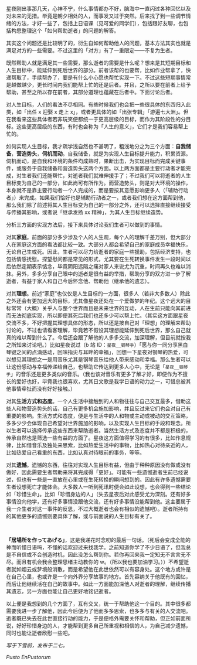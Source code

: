 
星夜刚出事那几天，心神不宁，什么事情都办不好，脑海中一直闪过各种回忆以及对未来的无措。毕竟是朝夕相处的人，而事发又过于突然。后来找了到一些调节情绪的方法，才好一些了，包括上日语课（见可爱的同学们），包括跟好友聊，也包括构思整理这个「如何帮助逝者」的问题的解答。



​其实这个问题还是比较明了的，衍生自如何帮助他人的问题，基本方法其实也就是满足对方的一些需要。不过这里的「对方」有了一重限定——不复为生者。



既然帮助人就是满足其一些需要，那么逝者的需要是什么呢？想来是其短期目标和人生目标中，能延伸到死后世界的部分。前者该帮的也要帮，比如作业帮拿了，快递帮取了，手续帮办了，要是有什么小心愿也帮忙实现一下。不过这些短期事情常是越做越少，更长时间内我们能帮上忙的还是后者。并且，之所以要在前者上给予帮助，甚至之所以存在前者，其部分道理也蕴藏在后者中。下面讨论后者。



对​人生目标，人们的看法不尽相同。有些时候我们也会把一些很具体的东西归入此类，如「出任 x 迎娶 x 走上 x」，或者更具体的如「出张专辑」「游遍七大洲」。但在我看来这些具体者若非玩笑便都统一于更高层级的目标，而作为其阶段性的分目标。这些更高层级的东西，有时也会称为「人生的意义」，它们才是我们容易帮上忙的。



​如何实现人生目标，我才疏学浅自然也不甚明了，粗浅地分之为三个方面：**自我储备**，**营造势头**，**伺机而动**。自我储备，就是为实现人生目标提升能力，积累资源。伺机而动，是自我和环境的条件均成熟时，果断出击，为实现目标而完成关键事件，或服务于自我储备和营造势头这两个方面。以上两方面都是主要行动者才能完成，对生者我们还能帮忙，对逝者我们就难伸援手了；不过我们可以将逝者的人生目标变为自己的一部分，如此尚可有所作为。而营造势头，则是对大环境的操作，本身就不是靠主要行动者一个人完成的，而是要按其意愿影响更多人（「辅助行动者」）来完成。如果我们恰好也是辅助行动者之一，或者我们想在这方面帮到他，那么我们除了前述将其人生目标变为自己的一部分之外，还可以选择直接继续接受与传播其影响，或者说「继承发扬 xx 精神」，为其人生目标继续造势。



分析三方面的实现方法后，接下来具体讨论我们生者可以做到的事情。



对其**家庭**。前面的部分多少涉及个人的人生观，每个人的理解千差万别，但大部分人在家庭这方面的看法都比较一致。大部分人都会希望自己的家庭成员幸福快乐，无论自己生或死。因此，生者可以尽力给逝者的家庭一些援助，包括经济支持，也包括情感抚慰。探望慰问都是常见的形式，尤其要在生死转换事件发生一段时间以后依然定期表示惦念，毕竟阴阳远隔之痛对家人来说尤为沉重，时间再久也难以消抹。另外，多多分享自己眼中的逝者是很有益的举措，帮助分享的双方进一步了解逝者，有益于家人和自己今后怀念他、帮助他（继承他的遗志）。



对其**理想**。前述“家庭”也仅仅是人生目标的一方面，很多人（若非大多数人）除此之外还会有更加远大的目标，尤其像星夜还处在一个爱做梦的年纪。这个远大的目标常常（大概）关乎人与整个世界而且是未来世界的互动，人在生前只能向其前进而无法彻底实现，所以即便其死后我们也还多少可以帮上忙。（其实这方面跟星夜交流不多，不好把握其理想具体的形态，所以还是按自己对「理想」的理解来帮助讨论的，不过也请看客理解，毕竟若不假设其理想能延伸到死后世界，那么自己就真的难以帮到什么了。今后还会跟了解他的人多多交流，加深理解，但目前就按我之所知来讨论吧。）比如星夜说过（b 站 ID：`星夜__钢琴手`）「愿与你一同分享黑白琴键之间的点滴感动，回味指尖与耳畔的幸福」，回想一下星夜对钢琴的热爱，可以想见其理想之一是用音乐尤其是钢琴音乐给他人带来感动和幸福。那么生者可以让这份感动与幸福传递给自己，也帮助它传达到更多人心中，无论是「`星夜__钢琴手`」的音乐还是更多类似的音乐。（我也该对音乐有更多了解才好，即便作为不擅长的爱好也好，毕竟我也很喜欢，尤其日文歌是我学日语的动力之一，可惜总被其他事情牵扯而没有好好接触。）



对其**生活方式和态度**。一个人生活中接触到的人和物往往与自己交互最多，借助这些人和物营造势头的话，自己有更多机会施加影响，并且反过来它们也会对自己有重要的影响。生活方式和态度，便是与生活中的人和物或主动或被动的交互策略，多多少少会体现自己希望对世界施加的影响，以及实现人生目标的手段和理念。所以生者可以选择传承这些东西来帮助逝者。当然生活方式及态度并不都是积极的，传承自然也是筛选一些有益的方面了。星夜这方面值得学习的有很多，比如作息规律，比如借音乐及独处来思索，比如热爱生活中的事物，比如热心对待亲近的人，比如热爱自己看重的东西，比如认真对待眼前的事务，等等。



对其**遗憾**。遗憾的东西，往往对实现人生目标有益，但由于种种原因没有做或没有做好，因此需要生者帮助来将其完成得「更好」。可能有一些遗憾逝者生前已经说过，但也有一些是一直放在心里或在生死转换的瞬间想到的。因此有许多遗憾需要生者设想死亡才能体会。大多数人一听到死讯时便会如此设想，也会得到一些结论如「珍惜生命」。比如「珍惜身边的人」（失去星夜后对此感受尤为深刻。还有好多事情没向他学，还有好多事情没跟他交流，还有好多事情没能帮到他。这主要属于我一介生者对这一事件的反思，不过大概逝者也会有相似的遗憾吧）。逝者所持有的其他更多的遗憾则要具体了解，或与前面说的人生目标有关了。

​

**「居場所を作ってあげる」**，这是我递花时念叨的最后一句话。（死后会变成全能的神而听懂日语吗，不懂的话欢迎过来找我学。之前知道你学了不少日语了，但我总是不自信或不会创造时机，因此没怎么帮到你。若你再回来我一定知无不言言无不尽。而且有机会我会整理思绪主动教你的 w。（所以我也要加油学习。））不希望逝者就如烟云或梦境般消散，而是希望他在此世依然可以有容身处。这个地方或许是在自己心里，也或许是一个向外界分享故事的地方。首先容纳关于他既有的回忆，而后让他继续活在自己的故事中。如此一方面能加深他人对逝者的理解，继续传播其遗志，另一方面也能让自己更好地铭记逝者。



以上便是我想到的几个方面了，互有交叉，统一于帮助他这一个目的。其中很多都需要我进一步了解他，因此今后便为了他而多多思索，也多多与有关的人交流吧。逝者既已失去在此世直接行动的能力，于是便格外需要关怀和帮助，但正如前面所说，好好珍惜身边的人，才能帮到更多自己所重视和相信的人，为自己减少遗憾，同时也能让逝者欣慰一些吧。



*写于下雪前，发布于二七。*



*Pusto EnPustorum*
